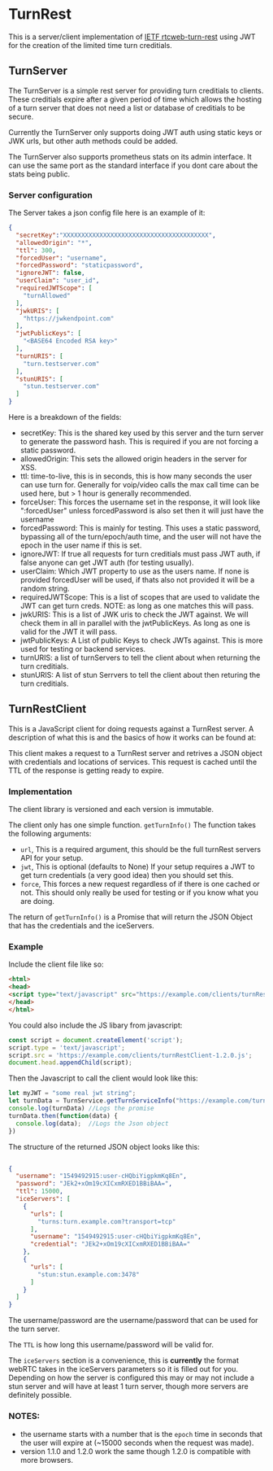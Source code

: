 # TurnRest

This is a server/client implementation of [IETF rtcweb-turn-rest](https://tools.ietf.org/html/draft-uberti-rtcweb-turn-rest-00) using JWT for the creation of the limited time turn creditials.

## TurnServer

The TurnServer is a simple rest server for providing turn creditials to clients.  These creditials expire after a given period of time which allows the hosting of a turn server that does not need a list or database of creditials to be secure.

Currently the TurnServer only supports doing JWT auth using static keys or JWK urls, but other auth methods could be added.

The TurnServer also supports prometheus stats on its admin interface.  It can use the same port as the standard interface if you dont care about the stats being public.

### Server configuration

The Server takes a json config file here is an example of it:

```json
{
  "secretKey":"XXXXXXXXXXXXXXXXXXXXXXXXXXXXXXXXXXXXXXXX",
  "allowedOrigin": "*",
  "ttl": 300, 
  "forcedUser": "username",
  "forcedPassword": "staticpassword",
  "ignoreJWT": false,
  "userClaim": "user_id",
  "requiredJWTScope": [
    "turnAllowed"
  ],
  "jwkURIS": [
    "https://jwkendpoint.com"
  ],
  "jwtPublicKeys": [
    "<BASE64 Encoded RSA key>"
  ],
  "turnURIS": [
    "turn.testserver.com"
  ],
  "stunURIS": [
    "stun.testserver.com"
  ]
}

```

Here is a breakdown of the fields:

* secretKey: This is the shared key used by this server and the turn server to generate the password hash.  This is required if you are not forcing a static password.
* allowedOrigin: This sets the allowed origin headers in the server for XSS.
* ttl: time-to-live, this is in seconds, this is how many seconds the user can use turn for.  Generally for voip/video calls the max call time can be used here, but > 1 hour is generally recommended.
* forceUser:  This forces the username set in the response, it will look like "<epochtime>:forcedUser" unless forcedPassword is also set then it will just have the username
* forcedPassword:  This is mainly for testing.  This uses a static password, bypassing all of the turn/epoch/auth time, and the user will not have the epoch in the user name if this is set.
* ignoreJWT: If true all requests for turn creditials must pass JWT auth, if false anyone can get JWT auth (for testing usually).
* userClaim: Which JWT property to use as the users name.  If none is provided forcedUser will be used, if thats also not provided it will be a random string.
* requiredJWTScope: This is a list of scopes that are used to validate the JWT can get turn creds.  NOTE: as long as one matches this will pass.
* jwkURIS: This is a list of JWK uris to check the JWT against.  We will check them in all in parallel with the jwtPublicKeys.  As long as one is valid for the JWT it will pass.
* jwtPublicKeys: A List of public Keys to check JWTs against.  This is more used for testing or backend services.
* turnURIS: a list of turnServers to tell the client about when returning the turn creditials.
* stunURIS: A list of stun Serrvers to tell the client about then returing the turn creditials.



## TurnRestClient

This is a JavaScript client for doing requests against a TurnRest server.  A description of what this is and the basics of how it works can be found at:


This client makes a request to a TurnRest server and retrives a JSON object with credentials and locations of services.  This request is cached until the TTL of the response is getting ready to expire.

### Implementation

The client library is versioned and each version is immutable.

The client only has one simple function. `getTurnInfo()`
The function takes the following arguments:

* `url`, This is a required argument, this should be the full turnRest servers API for your setup.
* `jwt`, This is optional (defaults to None)  If your setup requires a JWT to get turn credentials (a very good idea) then you should set this.
* `force`, This forces a new request regardless of if there is one cached or not.  This should only really be used for testing or if you know what you are doing.

The return of `getTurnInfo()` is a Promise that will return the JSON Object that has the credentials and the iceServers.

### Example

Include the client file like so:
```html
<html>
<head>
<script type="text/javascript" src="https://example.com/clients/turnRestClient-1.2.0.js"></script>
</head>
</html>

```

You could also include the JS libary from javascript:

```javascript
const script = document.createElement('script');
script.type = 'text/javascript';
script.src = 'https://example.com/clients/turnRestClient-1.2.0.js';
document.head.appendChild(script);
```

Then the Javascript to call the client would look like this:

```javascript
let myJWT = "some real jwt string";
let turnData = TurnService.getTurnServiceInfo("https://example.com/turn", jwt=myJWT, force=False);
console.log(turnData) //Logs the promise
turnData.then(function(data) {
  console.log(data);  //Logs the Json object
})

```

The structure of the returned JSON object looks like this:

```json

{
  "username": "1549492915:user-cHQbiYigpkmKq8En",
  "password": "JEk2+xOm19cXICxmRXED1BBiBAA=",
  "ttl": 15000,
  "iceServers": [
    {
      "urls": [
        "turns:turn.example.com?transport=tcp"
      ],
      "username": "1549492915:user-cHQbiYigpkmKq8En",
      "credential": "JEk2+xOm19cXICxmRXED1BBiBAA="
    },
    {
      "urls": [
        "stun:stun.example.com:3478"
      ]
    }
  ]
}

```

The username/password are the username/password that can be used for the turn server.

The `TTL` is how long this username/password will be valid for.

The `iceServers` section is a convenience, this is **currently** the format webRTC takes in the iceServers parameters so it is filled out for you.  Depending on how the server is configured this may or may not include a stun server and will have at least 1 turn server, though more servers are definitely possible.

### NOTES:

* the username starts with a number that is the `epoch` time in seconds that the user will expire at (~15000 seconds when the request was made).
* version 1.1.0 and 1.2.0 work the same though 1.2.0 is compatible with more browsers.
